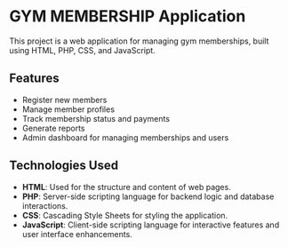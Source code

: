 # GYM MEMBERSHIP Application

This project is a web application for managing gym memberships, built using HTML, PHP, CSS, and JavaScript.

## Features

- Register new members
- Manage member profiles
- Track membership status and payments
- Generate reports
- Admin dashboard for managing memberships and users

## Technologies Used

- **HTML**: Used for the structure and content of web pages.
- **PHP**: Server-side scripting language for backend logic and database interactions.
- **CSS**: Cascading Style Sheets for styling the application.
- **JavaScript**: Client-side scripting language for interactive features and user interface enhancements.
